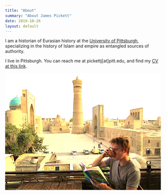 ```yaml
---
title: "About"
summary: "About James Pickett"
date: 2019-10-26
layout: default
---
```


I am a historian of Eurasian history at the [University of Pittsburgh][1], specializing in the history of Islam and empire as entangled sources of authority. 

I live in Pittsburgh. You can reach me at pickettj[at]pitt.edu, and find my [CV at this link](https://pitt.academia.edu/JamesPickett/CurriculumVitae).

![Researcher Portrait][image-1]

[1]:	http://www.history.pitt.edu/people/james-pickett

[image-1]:	assets/images/bukh_james_wht.png "James in Bukhara"

